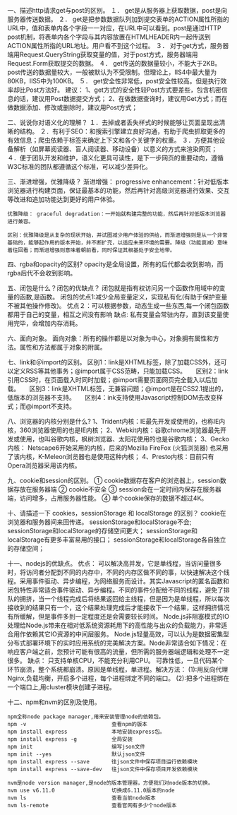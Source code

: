 一、描述http请求get与post的区别。
    １． get是从服务器上获取数据，post是向服务器传送数据。
    ２． get是把参数数据队列加到提交表单的ACTION属性所指的URL中，值和表单内各个字段一一对应，在URL中可以看到。post是通过HTTP post机制，将表单内各个字段与其内容放置在HTMLHEADER内一起传送到ACTION属性所指的URL地址。用户看不到这个过程。
    ３． 对于get方式，服务器端用Request.QueryString获取变量的值，对于post方式，服务器端用Request.Form获取提交的数据。
    ４． get传送的数据量较小，不能大于2KB。post传送的数据量较大，一般被默认为不受限制。但理论上，IIS4中最大量为80KB，IIS5中为100KB。
    ５． get安全性非常低，post安全性较高。但是执行效率却比Post方法好。
  建议：
    1、get方式的安全性较Post方式要差些，包含机密信息的话，建议用Post数据提交方式；
    2、在做数据查询时，建议用Get方式；而在做数据添加、修改或删除时，建议用Post方式；

二、说说你对语义化的理解？
    １．去掉或者丢失样式的时候能够让页面呈现出清晰的结构。
    ２．有利于SEO：和搜索引擎建立良好沟通，有助于爬虫抓取更多的有效信息；爬虫依赖于标签来确定上下文和各个关键字的权重。
    ３．方便其他设备解析（如屏幕阅读器、盲人阅读器、移动设备）以意义的方式来渲染网页；
    ４．便于团队开发和维护，语义化更具可读性，是下一步网页的重要动向，遵循W3C标准的团队都遵循这个标准，可以减少差异化。

三、渐进增强，优雅降级？
    渐进增强： progressive enhancement：针对低版本浏览器进行构建页面，保证最基本的功能，然后再针对高级浏览器进行效果、交互等改进和追加功能达到更好的用户体验。

    优雅降级： graceful degradation：一开始就构建完整的功能，然后再针对低版本浏览器进行兼容。

    区别：优雅降级是从复杂的现状开始，并试图减少用户体验的供给，而渐进增强则是从一个非常基础的，能够起作用的版本开始，并不断扩充，以适应未来环境的需要。降级（功能衰减）意味着往回看；而渐进增强则意味着朝前看，同时保证其根基处于安全地带。

四、rgba和opacity的区别?
    opacity是全局设置，所有的后代都会收到影响，而rgba后代不会收到影响。

五、闭包是什么？闭包的优缺点？
    闭包就是指有权访问另一个函数作用域中的变量的函数,是函数。
    闭包的优点1:减少全局变量定义，实现私有化(有助于保护变量不被其他操作修改)。
    优点２：可以根据参数，动态生成一些东西,每一个闭包函数都用于自己的变量，相互之间没有影响
    缺点: 私有变量会常驻内存，直到该变量使用完毕，会增加内存消耗。

六、面向对象。
    面向对象：所有的操作都是以对象为中心，对象拥有属性和方法。属性和方法都属于对象的附属。

七、link和＠import的区别。
    区别1：link是XHTML标签，除了加载CSS外，还可以定义RSS等其他事务；@import属于CSS范畴，只能加载CSS。
　  区别2：link引用CSS时，在页面载入时同时加载；@import需要页面网页完全载入以后加载。
　  区别3：link是XHTML标签，无兼容问题；@import是在CSS2.1提出的，低版本的浏览器不支持。
　  区别4：ink支持使用Javascript控制DOM去改变样式；而@import不支持。

八、浏览器的内核分别是什么?
    1、Trident内核：IE最先开发或使用的，也称IE内核，360浏览器使用的也是IE内核；
    2、Webkit内核：谷歌chrome浏览器最先开发或使用，也叫谷歌内核，枫树浏览器、太阳花使用的也是谷歌内核；
    3、Gecko内核： Netscape6开始采用的内核，后来的Mozilla FireFox (火狐浏览器) 也采用了该内核，K-Meleon浏览器也是使用这种内核；
    4、Presto内核：目前只有Opera浏览器采用该内核。

九、cookie和session的区别。
    ① cookie数据存在客户的浏览器上，session数据存放在服务器端 ② cookie不安全 ③ session会在一定时间内保存在服务器端，访问增多，占用服务器性能。 ④ 单个cookie保存的数据不超过4K。

十、请描述一下 cookies，sessionStorage 和 localStorage 的区别？
    cookie在浏览器和服务器间来回传递。 sessionStorage和localStorage不会; sessionStorage和localStorage的存储空间更大； sessionStorage和localStorage有更多丰富易用的接口； sessionStorage和localStorage各自独立的存储空间；

十一、nodejs的优缺点。
    优点：
    可以解决高并发，它是单线程，当访问量很多时，将访问者分配到不同的内存中，不同的内存区做不同的事，以快速解决这个线程。采用事件驱动、异步编程，为网络服务而设计。其实Javascript的匿名函数和闭包特性非常适合事件驱动、异步编程。不同的事件分配给不同的线程，避免了排队的拥挤，当一个线程完成后将结果返回给主线程，但是因为是单线程，所以每次接收到的结果只有一个，这个结果处理完成后才能接收下一个结果，这样拥挤情况有所缓解，但是事件多到一定程度还是会需要较长时间。
    Node.js非阻塞模式的IO处理给Node.js带来在相对低系统资源耗用下的高性能与出众的负载能力，非常适合用作依赖其它IO资源的中间层服务。
    Node.js轻量高效，可以认为是数据密集型分布式部署环境下的实时应用系统的完美解决方案。Node非常适合如下情况：在响应客户端之前，您预计可能有很高的流量，但所需的服务器端逻辑和处理不一定很多。
    缺点：
    只支持单核CPU，不能充分利用CPU。
    可靠性低，一旦代码某个环节崩溃，整个系统都崩溃。原因是单线程，单进程。解决方法：
    (1):用反向代理Nginx,负载均衡，开启多个进程，每个进程绑定不同的端口。
    (2):把多个进程绑在一个端口上,用cluster模块创建子进程。

十二、npm和nvm的区别及使用。

    npm全称node package manager,用来安装管理node的依赖包。
    npm -v                           查看npm的版本
    npm install express              本地安装express包。
    npm install express -g           全局安装
    npm init                         编写json文件
    npm init --yes                   默认json文件
    npm install express --save　　　  往json文件中保存项目运行依赖模块
    npm install express --save-dev   往json文件中保存项目开发依赖模块

    nvm是node version manager,是node的版本管理器，方便我们对node版本的切换。
    nvm use v6.11.0                  切换成6.11.0版本的node
    nvm ls                           查看当前node版本
    nvm ls-remote                    查看官网有多少个node版本

